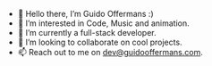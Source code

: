 - 👋 Hello there, I’m Guido Offermans :)
- 👀 I’m interested in Code, Music and animation.
- 🌱 I’m currently a full-stack developer.
- 💞️ I’m looking to collaborate on cool projects.
- 📫 Reach out to me on dev@guidooffermans.com.

<!---
GuidoOffermans/GuidoOffermans is a ✨ special ✨ repository because its `README.md` (this file) appears on your GitHub profile.
You can click the Preview link to take a look at your changes.
--->
